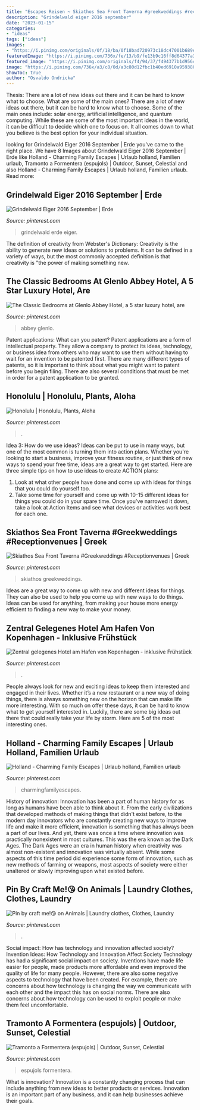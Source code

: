 ```yaml
---
title: "Escapes Reisen ~ Skiathos Sea Front Taverna #greekweddings #receptionvenues"
description: "Grindelwald eiger 2016 september"
date: "2023-01-15"
categories:
- "ideas"
tags: ["ideas"]
images:
- "https://i.pinimg.com/originals/0f/18/ba/0f18bad720973c18dc47001b689ef587.jpg"
featuredImage: "https://i.pinimg.com/736x/fe/13/b9/fe13b9c16ff8d64377a3129f7acf9b4f--grindelwald-september.jpg"
featured_image: "https://i.pinimg.com/originals/f4/94/37/f494377b1d956c24580c9303fcc2a625.jpg"
image: "https://i.pinimg.com/736x/a3/c8/0d/a3c80d12fbc1b40ed6910a9593809fcf.jpg"
ShowToc: true
author: "Osvaldo Ondricka"
---
```



Thesis: There are a lot of new ideas out there and it can be hard to know what to choose. What are some of the main ones?
There are a lot of new ideas out there, but it can be hard to know what to choose. Some of the main ones include: solar energy, artificial intelligence, and quantum computing. While these are some of the most important ideas in the world, it can be difficult to decide which one to focus on. It all comes down to what you believe is the best option for your individual situation.

	

		
looking for Grindelwald Eiger 2016 September | Erde you've came to the right place. We have 8 Images about Grindelwald Eiger 2016 September | Erde like Holland - Charming Family Escapes | Urlaub holland, Familien urlaub, Tramonto a Formentera (espujols) | Outdoor, Sunset, Celestial and also Holland - Charming Family Escapes | Urlaub holland, Familien urlaub. Read more:
		
    
## Grindelwald Eiger 2016 September | Erde

<img loading=lazy src="https://i.pinimg.com/736x/fe/13/b9/fe13b9c16ff8d64377a3129f7acf9b4f--grindelwald-september.jpg" onerror="this.onerror=null;this.src='https://tse4.mm.bing.net/th?id=OIP.oJpEOU_6bPMERDTQMdaicwHaE1&amp;pid=15.1';" alt="Grindelwald Eiger 2016 September | Erde">

_Source: pinterest.com_

>grindelwald erde eiger. 

	

The definition of creativity from Webster's Dictionary:
Creativity is the ability to generate new ideas or solutions to problems. It can be defined in a variety of ways, but the most commonly accepted definition is that creativity is "the power of making something new.

    
## The Classic Bedrooms At Glenlo Abbey Hotel, A 5 Star Luxury Hotel, Are

<img loading=lazy src="https://i.pinimg.com/originals/0f/18/ba/0f18bad720973c18dc47001b689ef587.jpg" onerror="this.onerror=null;this.src='https://tse2.mm.bing.net/th?id=OIP.k2KxXq_4xNSD1rzlWlXdlwHaFN&amp;pid=15.1';" alt="The Classic Bedrooms at Glenlo Abbey Hotel, a 5 star luxury hotel, are">

_Source: pinterest.com_

>abbey glenlo. 

	

Patent applications: What can you patent?
Patent applications are a form of intellectual property. They allow a company to protect its ideas, technology, or business idea from others who may want to use them without having to wait for an invention to be patented first. There are many different types of patents, so it is important to think about what you might want to patent before you begin filing. There are also several conditions that must be met in order for a patent application to be granted.

    
## Honolulu | Honolulu, Plants, Aloha

<img loading=lazy src="https://i.pinimg.com/originals/fc/3d/57/fc3d57be17cbd993edbba61c0302357f.jpg" onerror="this.onerror=null;this.src='https://tse2.mm.bing.net/th?id=OIP.oaYH_iDnf0Q5NlYJ0BVEegHaH6&amp;pid=15.1';" alt="Honolulu | Honolulu, Plants, Aloha">

_Source: pinterest.com_

>. 

	

Idea 3: How do we use ideas?
Ideas can be put to use in many ways, but one of the most common is turning them into action plans. Whether you're looking to start a business, improve your fitness routine, or just think of new ways to spend your free time, ideas are a great way to get started. Here are three simple tips on how to use ideas to create ACTION plans:
1. Look at what other people have done and come up with ideas for things that you could do yourself too.
2. Take some time for yourself and come up with 10-15 different ideas for things you could do in your spare time. Once you've narrowed it down, take a look at Action Items and see what devices or activities work best for each one.

    
## Skiathos Sea Front Taverna #Greekweddings #Receptionvenues | Greek

<img loading=lazy src="https://i.pinimg.com/originals/ac/45/77/ac4577093525ddcfb57c2f64fccadd16.jpg" onerror="this.onerror=null;this.src='https://tse2.mm.bing.net/th?id=OIP.Y1pRi5qi2Aa_Dx1aXQkEQgHaHj&amp;pid=15.1';" alt="Skiathos Sea Front Taverna #Greekweddings #Receptionvenues | Greek">

_Source: pinterest.com_

>skiathos greekweddings. 

	

Ideas are a great way to come up with new and different ideas for things. They can also be used to help you come up with new ways to do things. Ideas can be used for anything, from making your house more energy efficient to finding a new way to make your money.

    
## Zentral Gelegenes Hotel Am Hafen Von Kopenhagen - Inklusive Frühstück

<img loading=lazy src="https://i.pinimg.com/originals/63/a3/ac/63a3acf68f44fb2b88dc05a4d092d8be.jpg" onerror="this.onerror=null;this.src='https://tse1.mm.bing.net/th?id=OIP.KCishVd3YbBRZcklmyU5EAHaFJ&amp;pid=15.1';" alt="Zentral gelegenes Hotel am Hafen von Kopenhagen - inklusive Frühstück">

_Source: pinterest.com_

>. 

	

People always look for new and exciting ideas to keep them interested and engaged in their lives. Whether it’s a new restaurant or a new way of doing things, there is always something new on the horizon that can make life more interesting. With so much on offer these days, it can be hard to know what to get yourself interested in. Luckily, there are some big ideas out there that could really take your life by storm. Here are 5 of the most interesting ones.

    
## Holland - Charming Family Escapes | Urlaub Holland, Familien Urlaub

<img loading=lazy src="https://i.pinimg.com/originals/f4/94/37/f494377b1d956c24580c9303fcc2a625.jpg" onerror="this.onerror=null;this.src='https://tse4.mm.bing.net/th?id=OIP.WK6k9mW-11SXquqmeLVVzgHaLH&amp;pid=15.1';" alt="Holland - Charming Family Escapes | Urlaub holland, Familien urlaub">

_Source: pinterest.com_

>charmingfamilyescapes. 

	

History of innovation:
Innovation has been a part of human history for as long as humans have been able to think about it. From the early civilizations that developed methods of making things that didn't exist before, to the modern day innovators who are constantly creating new ways to improve life and make it more efficient, innovation is something that has always been a part of our lives. And yet, there was once a time where innovation was practically nonexistent in most cultures. This was the era known as the Dark Ages.
The Dark Ages were an era in human history when creativity was almost non-existent and innovation was virtually absent. While some aspects of this time period did experience some form of innovation, such as new methods of farming or weapons, most aspects of society were either unaltered or slowly improving upon what existed before.

    
## Pin By Craft Me!😘 On Animals | Laundry Clothes, Clothes, Laundry

<img loading=lazy src="https://i.pinimg.com/736x/a3/c8/0d/a3c80d12fbc1b40ed6910a9593809fcf.jpg" onerror="this.onerror=null;this.src='https://tse1.mm.bing.net/th?id=OIP.TvQOxC0VU1kGcRtPA83GsAHaJ3&amp;pid=15.1';" alt="Pin by craft me!😘 on Animals | Laundry clothes, Clothes, Laundry">

_Source: pinterest.com_

>. 

	

Social impact: How has technology and innovation affected society?
Invention Ideas: How Technology and Innovation Affect Society
Technology has had a significant social impact on society. Inventions have made life easier for people, made products more affordable and even improved the quality of life for many people. However, there are also some negative aspects to technology that have been created. For example, there are concerns about how technology is changing the way we communicate with each other and the impact this has on social norms. There are also concerns about how technology can be used to exploit people or make them feel uncomfortable.

    
## Tramonto A Formentera (espujols) | Outdoor, Sunset, Celestial

<img loading=lazy src="https://i.pinimg.com/originals/76/ab/ec/76abec5ff14b34ba45351dfd329fc45f.jpg" onerror="this.onerror=null;this.src='https://tse2.mm.bing.net/th?id=OIP.95f2qeIkyM1vDRzSJm_csQHaHa&amp;pid=15.1';" alt="Tramonto a Formentera (espujols) | Outdoor, Sunset, Celestial">

_Source: pinterest.com_

>espujols formentera. 

	

What is innovation?
Innovation is a constantly changing process that can include anything from new ideas to better products or services. Innovation is an important part of any business, and it can help businesses achieve their goals.

